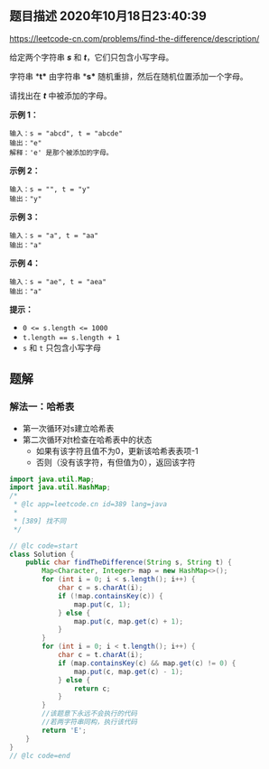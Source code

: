 ## 题目描述	2020年10月18日23:40:39

https://leetcode-cn.com/problems/find-the-difference/description/

给定两个字符串 ***s*** 和 ***t***，它们只包含小写字母。

字符串 ***t\*** 由字符串 ***s\*** 随机重排，然后在随机位置添加一个字母。

请找出在 ***t*** 中被添加的字母。

 

**示例 1：**

```
输入：s = "abcd", t = "abcde"
输出："e"
解释：'e' 是那个被添加的字母。
```

**示例 2：**

```
输入：s = "", t = "y"
输出："y"
```

**示例 3：**

```
输入：s = "a", t = "aa"
输出："a"
```

**示例 4：**

```
输入：s = "ae", t = "aea"
输出："a"
```

 

**提示：**

- `0 <= s.length <= 1000`
- `t.length == s.length + 1`
- `s` 和 `t` 只包含小写字母

## 题解

### 解法一：哈希表

- 第一次循环对s建立哈希表
- 第二次循环对t检查在哈希表中的状态
  - 如果有该字符且值不为0，更新该哈希表表项-1
  - 否则（没有该字符，有但值为0），返回该字符

```java
import java.util.Map;
import java.util.HashMap;
/*
 * @lc app=leetcode.cn id=389 lang=java
 *
 * [389] 找不同
 */

// @lc code=start
class Solution {
    public char findTheDifference(String s, String t) {
        Map<Character, Integer> map = new HashMap<>();
        for (int i = 0; i < s.length(); i++) {
            char c = s.charAt(i);
            if (!map.containsKey(c)) {
                map.put(c, 1);
            } else {
                map.put(c, map.get(c) + 1);
            }
        }
        for (int i = 0; i < t.length(); i++) {
            char c = t.charAt(i);
            if (map.containsKey(c) && map.get(c) != 0) {
                map.put(c, map.get(c) - 1);
            } else {
                return c;
            }
        }
        //该题意下永远不会执行的代码
        //若两字符串同构，执行该代码
        return 'E';
    }
}
// @lc code=end

```

